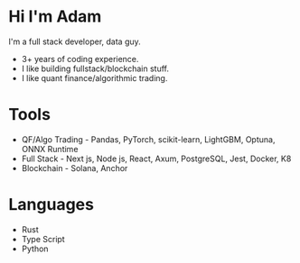 # Hi I'm Adam 

I'm a full stack developer, data guy.
- 3+ years of coding experience.
- I like building fullstack/blockchain stuff.
- I like quant finance/algorithmic trading.

# Tools
- QF/Algo Trading - Pandas, PyTorch, scikit-learn, LightGBM, Optuna, ONNX Runtime
- Full Stack - Next js, Node js, React, Axum, PostgreSQL, Jest, Docker, K8
- Blockchain - Solana, Anchor

# Languages
- Rust
- Type Script
- Python
